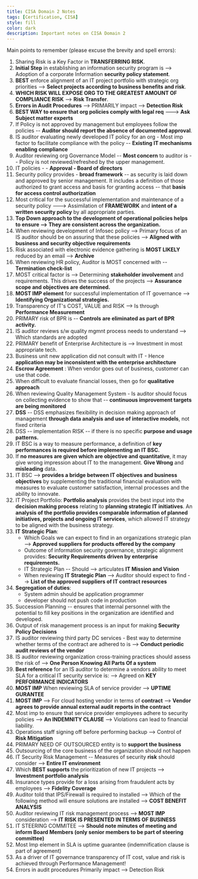 ```yaml
---
title: CISA Domain 2 Notes
tags: [Certification, CISA]
style: fill
color: dark
description: Important notes on CISA Domain 2
---
```

Main points to remember (please excuse the brevity and spell errors):
1. Sharing Risk is a Key Factor in **TRANSFERRING RISK**.
1. **Initial Step** in establishing an information security program is --> Adoption of a corporate Information **security policy statement**.
1. **BEST** enforce alignment of an IT project portfolio with strategic org priorities -->  **Select projects according to business benefits and risk**.
1. **WHICH RISK WILL EXPOSE ORG TO THE GREATEST AMOUNT OF COMPLIANCE RISK**  --> **Risk Transfer**.
1. **Errors in Audit Procedures** --> PRIMARILY impact --> **Detection Risk**
1. **BEST WAY to ensure that org policies comply with legal req**  ---> **Ask Subject matter experts**
1. If Policy is not approved by management but employees follow the policies -- **Auditor should report the absence of documented approval**.
1. IS auditor evaluating newly developed IT policy for an org - Most imp factor to facilitate compliance with the policy -- **Existing IT mechanisms enabling compliance**
1. Auditor reviewing org Governance Model -- **Most concern** to auditor is -- Policy is not reviewed/refreshed by the upper management.
1. IT policies - - **Approval - Board of directors**
1. Security policy provides - **broad framework** -- as security is laid down and approved by senior management. It includes a definition of those authorized to grant access and basis for granting access -- that **basis for access control authorization**
1. Most critical for the successful implementation and maintenance of a security policy ---> Assimilation of **FRAMEWORK** and **intent of a written security policy** by all appropriate parties.
1. **Top Down approach to the development of operational policies helps to ensure --> They are consistent across the organization.**
1. When reviewing development of Infosec policy --> Primary focus of an IS auditor should be on assuring that these policies --> **Aligned with business and security objective requirements**
1. Risk associated with electronic evidence gathering is **MOST LIKELY**  reduced by an email --> **Archive**
1. When reviewing HR policy, Auditor is MOST concerned with -- **Termination check-list**
1. MOST critical factor is --> Determining **stakeholder involvement** and requirements. This drives the success of the projects --> **Assurance scope and objectives are determined.**
1. **MOST IMP element** for successful implementation of IT governance --> **Identifying Organizational strategies.**
1. Transparency of IT's COST, VALUE and RISK --> Is through  **Performance Measurement**
1. PRIMARY risk of BPR is -- **Controls are eliminated as part of BPR activity.**
1. IS auditor reviews s/w quality mgmnt process needs to understand --> Which standards are adopted
1. PRIMARY benefit of Enterprise Architecture is --> Investment in most appropriate tech.
1. Business unit new application did not consult with IT - Hence  **application may be inconsistent with the enterprise architecture**
1. **Escrow Agreement** : When vendor goes out of business, customer can use that code.
1. When difficult to evaluate financial losses, then go for **qualitative approach**
1. When reviewing Quality Management System - Is auditor should focus on collecting evidence to show that --  **continuous improvement targets are being monitored**
1. **DSS** -- DSS emphasizes flexibility in decision making approach of management **through data analysis and use of interactive models**, not fixed criteria
1. DSS -- implementation RISK -- if there is no specific **purpose and usage patterns.**
1. IT BSC is a way to measure performance, a definition of **key performances is required before implementing an IT BSC.**
1. If **no measures are given which are objective and quantitative**, it may give wrong impression about IT to the management. **Give Wrong** and **misleading** data.
1. IT BSC --> **provides a bridge between IT objectives and business objectives** by supplementing the traditional financial evaluation with measures to evaluate customer satisfaction, internal processes and the ability to innovate.
1. IT Project Portfolio: **Portfolio analysis** provides the best input into the **decision making process** relating to **planning strategic IT initiatives**. An **analysis of the portfolio provides comparable information of planned initiatives, projects and ongoing IT services**, which allowed IT strategy to be aligned with the business strategy.
1. **IT Strategic Plan**:
    - Which Goals we can expect to find in an organizations strategic plan --> **Approved suppliers for products offered by the company**
    - Outcome of information security governance, strategic alignment provides: **Security Requirements driven by enterprise requirements.**
    - IT Strategic Plan -- Should --> articulates **IT Mission and Vision**
    - When reviewing **IT Strategic Plan** --> Auditor should expect to find --> **List of the approved suppliers of IT contract resources**
1. **Segregation of duties**:
    - System admin should be application programmer
    - developer should not push code in production
1. Succession Planning -- ensures that internal personnel with the potential to fill key positions in the organization are identified and developed.
1. Output of risk management process is an input for making **Security Policy Decisions**
1. IS auditor reviewing third party DC services - Best way to determine whether terms of the contract are adhered to is --> **Conduct periodic audit reviews of the vendor**
1. IS auditor reviewing organization cross-training practices should assess the risk of --> **One Person Knowing All Parts Of a system**
1. **Best reference** for an IS auditor to determine a vendors ability to meet SLA for a critical IT security service is: --> Agreed on **KEY PERFORMANCE INDICATORS**
1. **MOST IMP** When reviewing SLA of service provider --> **UPTIME GURANTEE**
1. **MOST IMP** --> For cloud hosting vendor in terms of **contract** -->  **Vendor agrees to provide annual external audit reports in the contract**
1. Most imp to ensure that service provider employees adhere to security policies --> **An INDEMNITY CLAUSE** --> Violations can lead to financial liability.
1. Operations staff signing off before performing backup --> Control of **Risk Mitigation**
1. PRIMARY NEED OF OUTSOURCED entity is to **support the business**
1. Outsourcing of the core business of the organization should not happen
1. IT Security Risk Management -- Measures of security **risk** should consider --> **Entire IT environment**
1. Which **BEST supports** the prioritization of new IT projects --> **Investment portfolio analysis**
1. Insurance types provide for a loss arising from fraudulent acts by employees --> **Fidelity Coverage**
1. Auditor told that IPS/Firewall is required to installed --> Which of the following method will ensure solutions are installed --> **COST BENEFIT ANALYSIS**
1. Auditor reviewing IT risk management process --> **MOST IMP**  consideration --> **IT RISK IS PRESENTED IN TERMS OF BUSINESS**
1. IT STEERING COMMITEE -->  **Should note minutes of meeting and inform Board Members (only senior members to be part of steering committee)**
1. Most Imp element in SLA is uptime guarantee (indemnification clause is part of agreement)
1. As a driver of IT governance transparency of IT cost, value and risk is achieved through Performance Management!
1. Errors in audit procedures Primarily impact —> Detection Risk






